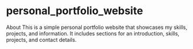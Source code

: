 # personal_portfolio_website
About This is a simple personal portfolio website that showcases my skills, projects, and information. It includes sections for an introduction, skills, projects, and contact details.
